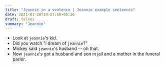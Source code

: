 ```yaml
---
title: "Jeannie in a sentence | Jeannie example sentences"
date: 2021-01-20T19:57:50+05:30
draft: falses
summary: "Jeannie"
---
```

- Look at `jeannie`'s kid.
- Did you watch "i dream of `jeannie`?"
- Mickey said `jeannie`'s husband -- oh that.
- Now `jeannie`'s got a husband and son in jail and a mother in the funeral parlor.
                 
